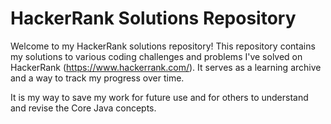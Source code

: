 # HackerRank Solutions Repository

Welcome to my HackerRank solutions repository! 
This repository contains my solutions to various coding challenges and problems I've solved on HackerRank (https://www.hackerrank.com/). It serves as a learning archive and a way to track my progress over time.

It is my way to save my work for future use and for others to understand and revise the Core Java concepts.


